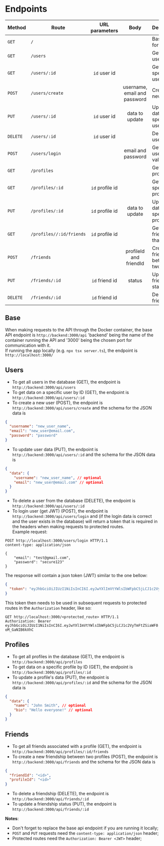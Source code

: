 # Endpoints

| Method   | Route                    | URL parameters  |             Body             | Description                              |
| -------- | ------------------------ | :-------------: | :--------------------------: | ---------------------------------------- |
| `GET`    | `/`                      |                 |                              | Base route for test                      |
| `GET`    | `/users`                 |                 |                              | Get all users                            |
| `GET`    | `/users/:id`             |  `id` user id   |                              | Get a specific user                      |
| `POST`   | `/users/create`          |                 | username, email and password | Create a new user                        |
| `PUT`    | `/users/:id`             |  `id` user id   |        data to update        | Update data on a specific user           |
| `DELETE` | `/users/:id`             |  `id` user id   |                              | Delete a user                            |
| `POST`   | `/users/login`           |                 |      email and password      | Get JWT (if user is valid)               |
| `GET`    | `/profiles`              |                 |                              | Get all profiles                         |
| `GET`    | `/profiles/:id`          | `id` profile id |                              | Get a specific profile                   |
| `PUT`    | `/profiles/:id`          | `id` profile id |        data to update        | Update data on a specific profile        |
| `GET`    | `/profiles//:id/friends` | `id` profile id |                              | Get all friends of that profile          |
| `POST`   | `/friends`               |                 |    profileId and friendId    | Create a friendship between two profiles |
| `PUT`    | `/friends/:id`           | `id` friend id  |            status            | Update friendship status                 |
| `DELETE` | `/friends/:id`           | `id` friend id  |                              | Delete a friendship                      |

## Base

When making requests to the API through the Docker container, the base API endpoint is
`http://backend:3000/api` 'backend' being the name of the container running the API and '3000' being the chosen port for communication with it.  
If running the app locally (e.g. `npx tsx server.ts`), the endpoint is `http://localhost:3000/`

## Users

- To get all users in the database (GET), the endpoint is `http://backend:3000/api/users`
- To get data on a specific user by ID (GET), the endpoint is `http://backend:3000/api/users/:id`
- To create a new user (POST), the endpoint is `http://backend:3000/api/users/create` and the schema for the JSON data is

```json
{
  "username": "new_user_name",
  "email": "new_user@email.com",
  "password": "password"
}
```

- To update user data (PUT), the endpoint is `http://backend:3000/api/users/:id` and the schema for the JSON data is

```json
{
  "data": {
    "username": "new_user_name", // optional
    "email": "new_user@email.com" // optional
  }
}
```

- To delete a user from the database (DELETE), the endpoint is `http://backend:3000/api/users/:id`
- To login user (get JWT) (POST), the endpoint is `http://backend:3000/api/users/login` and (if the login data is correct and the user exists in the database) will return a token that is required in the headers when making requests to protected routes.  
  Example request:

```http
POST http://localhost:3000/users/login HTTP/1.1
content-type: application/json

{
	"email": "test@gmail.com",
	"password": "secure123"
}

```

The response will contain a json token (JWT) similar to the one bellow:

```json
{
  "token": "eyJhbGciOiJIUzI1NiIsInCI6I.eyJwYXlImVtYWlsIbWFpbC5jLCJ1c2VyTmFtZSiaWF0.JwQiR3SOzVbsc7QmR-oM_GaNIB6kXhC"
}
```

This token then needs to be used in subsequent requests to protected routes in the `Authorization` header, like so:

```http
GET http://localhost:3000/<protected_route> HTTP/1.1
Authorization: Bearer eyJhbGciOiJIUzI1NiIsInCI6I.eyJwYXlImVtYWlsIbWFpbC5jLCJ1c2VyTmFtZSiaWF0.JwQiR3SOzVbsc7QmR-oM_GaNIB6kXhC

```

## Profiles

- To get all profiles in the database (GET), the endpoint is `http://backend:3000/api/profiles`
- To get data on a specific profile by ID (GET), the endpoint is `http://backend:3000/api/profiles/:id`
- To update a profile's data (PUT), the endpoint is `http://backend:3000/api/profiles/:id` and the schema for the JSON data is

```json
{
  "data": {
    "name": "John Smith", // optional
    "bio": "Hello everyone!" // optional
  }
}
```

## Friends

- To get all friends associated with a profile (GET), the endpoint is `http://backend:3000/api/profiles/:id/friends`
- To create a new friendship between two profiles (POST), the endpoint is `http://backend:3000/api/friends` and the schema for the JSON data is

```json
{
  "friendId": "<id>",
  "profileId": "<id>"
}
```
- To delete a friendship (DELETE), the endpoint is `http://backend:3000/api/friends/:id`
- To update a friendship status (PUT), the endpoint is `http://backend:3000/api/friends/:id`

**Notes**:

- Don't forget to replace the base api endpoint if you are running it locally;
- `POST` and `PUT` requests need the `content-type: application/json` header;
- Protected routes need the `Authorization: Bearer <JWT>` header;
